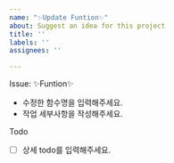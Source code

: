 ```yaml
---
name: "✨Update Funtion✨"
about: Suggest an idea for this project
title: ''
labels: ''
assignees: ''

---
```


Issue: ✨Funtion✨ 
- 수정한 함수명을 입력해주세요.
- 작업 세부사항을 작성해주세요.

Todo
- [ ] 상세 todo를 입력해주세요.
